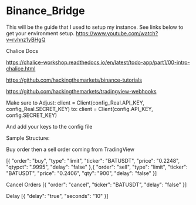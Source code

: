 # Binance_Bridge


This will be the guide that I used to setup my instance.  See links below to get your environment setup.
https://www.youtube.com/watch?v=rvhnz1yBHgQ

Chalice Docs
 
https://chalice-workshop.readthedocs.io/en/latest/todo-app/part1/00-intro-chalice.html

https://github.com/hackingthemarkets/binance-tutorials

https://github.com/hackingthemarkets/tradingview-webhooks


Make sure to Adjust:
client = Client(config_Real.API_KEY, config_Real.SECRET_KEY)
to:
client = Client(config.API_KEY, config.SECRET_KEY)

And add your keys to the config file

Sample Structure:

Buy order then a sell order coming from TradingView

[{
"order": "buy",
"type": "limit",
"ticker": "BATUSDT",
"price": "0.2248",
"qtypct": ".9995",
"delay": "false"
},{
"order": "sell",
"type": "limit",
"ticker": "BATUSDT",
"price": "0.2406",
"qty": "900",
"delay": "false"
}]

Cancel Orders
[{
"order": "cancel",
"ticker": "BATUSDT",
"delay": "false"
}]

Delay
[{
    "delay": "true",
    "seconds": "10"
}]